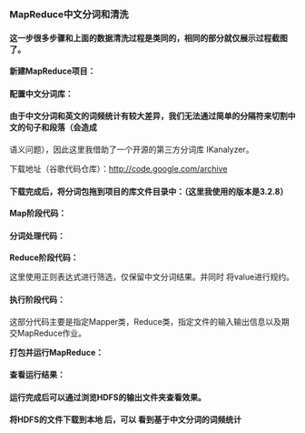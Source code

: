 ### MapReduce中文分词和清洗

#### 这一步很多步骤和上面的数据清洗过程是类同的，相同的部分就仅展示过程截图了。

**新建MapReduce项目：**

#### 配置中文分词库：

#### 由于中文分词和英文的词频统计有较大差异，我们无法通过简单的分隔符来切割中文的句子和段落（会造成

语义问题），因此这里我借助了一个开源的第三方分词库 IKanalyzer。

下载地址（谷歌代码仓库）：http://code.google.com/archive


#### 下载完成后，将分词包拖到项目的库文件目录中：（这里我使用的版本是3.2.8）

**Map阶段代码：**

#### 分词处理代码：


**Reduce阶段代码：**

这里使用正则表达式进行筛选，仅保留中文分词结果。并同时 将value进行规约。

#### 执行阶段代码：

这部分代码主要是指定Mapper类，Reduce类，指定文件的输入输出信息以及期交MapReduce作业。


**打包并运行MapReduce：**

#### 查看运行结果：

#### 运行完成后可以通过浏览HDFS的输出文件夹查看效果。


#### 将HDFS的文件下载到本地 后，可以 看到基于中文分词的词频统计